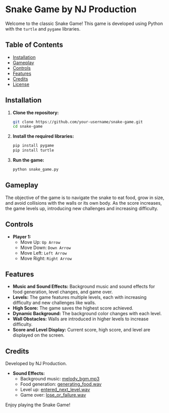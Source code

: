 # Snake Game by NJ Production

Welcome to the classic Snake Game! This game is developed using Python with the `turtle` and `pygame` libraries.

## Table of Contents
- [Installation](#installation)
- [Gameplay](#gameplay)
- [Controls](#controls)
- [Features](#features)
- [Credits](#credits)
- [License](#license)

## Installation

1. **Clone the repository:**
   ```bash
   git clone https://github.com/your-username/snake-game.git
   cd snake-game
   ```

2. **Install the required libraries:**
   ```bash
   pip install pygame
   pip install turtle
   ```

3. **Run the game:**
   ```bash
   python snake_game.py
   ```

## Gameplay

The objective of the game is to navigate the snake to eat food, grow in size, and avoid collisions with the walls or its own body. As the score increases, the game levels up, introducing new challenges and increasing difficulty.

## Controls

- **Player 1:**
  - Move Up: `Up Arrow`
  - Move Down: `Down Arrow`
  - Move Left: `Left Arrow`
  - Move Right: `Right Arrow`

## Features

- **Music and Sound Effects:** Background music and sound effects for food generation, level changes, and game over.
- **Levels:** The game features multiple levels, each with increasing difficulty and new challenges like walls.
- **High Score:** The game saves the highest score achieved.
- **Dynamic Background:** The background color changes with each level.
- **Wall Obstacles:** Walls are introduced in higher levels to increase difficulty.
- **Score and Level Display:** Current score, high score, and level are displayed on the screen.

## Credits

Developed by NJ Production.

- **Sound Effects:**
  - Background music: [melody_bgm.mp3](sound/melody_bgm.mp3)
  - Food generation: [generating_food.wav](sound/generating_food.wav)
  - Level up: [entered_next_level.wav](sound/entered_next_level.wav)
  - Game over: [lose_or_failure.wav](sound/lose_or_failure.wav)


Enjoy playing the Snake Game!
